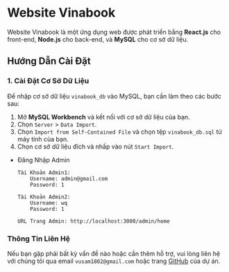# Website Vinabook

Website Vinabook là một ứng dụng web được phát triển bằng **React.js** cho front-end, **Node.js** cho back-end, và **MySQL** cho cơ sở dữ liệu.

## Hướng Dẫn Cài Đặt

### 1. Cài Đặt Cơ Sở Dữ Liệu

Để nhập cơ sở dữ liệu `vinabook_db` vào MySQL, bạn cần làm theo các bước sau:

1. Mở **MySQL Workbench** và kết nối với cơ sở dữ liệu của bạn.
2. Chọn `Server` > `Data Import`.
3. Chọn `Import from Self-Contained File` và chọn tệp `vinabook_db.sql` từ máy tính của bạn.
4. Chọn cơ sở dữ liệu đích và nhấp vào nút `Start Import`.

- Đăng Nhập Admin

      Tài Khoản Admin1:
          Username: admin@gmail.com
          Password: 1

      Tài Khoản Admin2:
          Username: wq
          Password: 1

      URL Trang Admin: http://localhost:3000/admin/home

### Thông Tin Liên Hệ

Nếu bạn gặp phải bất kỳ vấn đề nào hoặc cần thêm hỗ trợ, vui lòng liên hệ với chúng tôi qua email `vusam1802@gmail.com` hoặc trang [GitHub](https://github.com/samdeptraj?tab=repositories) của dự án.
